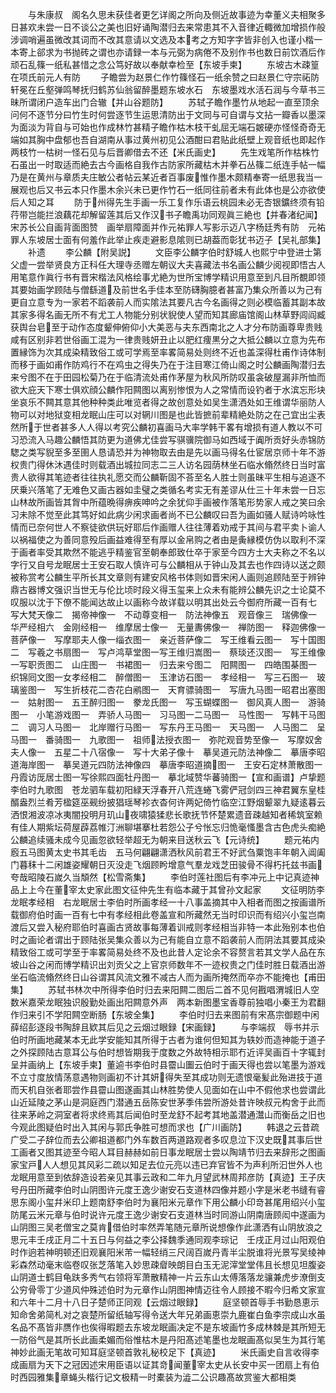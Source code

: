 <!-- { "loadSidebar": true } -->
　　与朱康叔　阁名久思未获佳者更乞详阁之所向及侧近故事迹为幸董义夫相聚多日甚欢未尝一日不谈公之美也旧好诵陶潜归去来常患其不入音律近輙微加增损作般涉调哨遍虽微改其词而不改其意请以文选及本考之方知字字皆非创入也谨小楷一本寄上郤求为书抛砖之谓也亦请録一本与元弼为病倦不及别作书也数日前饮酒后作顽石乱篠一纸私甚惜之念公笃好故以奉献幸检至【东坡手柬】
　　东坡古木疎篁在项氏前元人有防
　　子瞻尝为赵景仁作竹篠怪石一纸余赞之曰赵景仁守宗祏防轩冕在丘壑弹鸣琴抚归鹤苏仙翁留醉墨题东坡水石　东坡墨戏水活石润与今草书三昧所谓闭户造车出门合辙【并山谷题防】
　　苏轼子瞻作墨竹从地起一直至顶余问何不逐节分曰竹生时何尝逐节生运思清防出于文同与可自谓与文拈一瓣香以墨深为面淡为背自与可始也作成林竹甚精子瞻作枯木枝干虬屈无端石皴硬亦怪怪奇奇无端如其胸中盘郁也吾自湖南从事过黄州初见公酒酣曰君贴此纸壁上观音纸也即起作两枝竹一枯树一怪石见与后晋卿借去不还【米氏画史】
　　先生戏笔所作枯株竹石虽出一时取适而絶去古今画格自我作古防家所藏枯木并拳石丛篠二纸连手帖一幅乃是在黄州与章质夫庄敏公者帖云某近者百事废惟作墨木颇精奉寄一纸思我当一展观也后又书云本只作墨木余兴未已更作竹石一纸同往前者未有此体也是公亦欲使后人知之耳
　　防于州得先生手画一乐工复作乐语云桃园未必无杏银鑛终须有铅荇带岂能拦浪藕花却解留莲其后又作汉书子瞻禹功同观眞三絶也【并春渚纪闻】宋苏长公自画背面图赞　画举扇障面并作元祐罪人写影示迈八字杨廷秀有防　元祐罪人东坡居士面有何羞作此举止疾走避影息隂则已胡葢而彰犹书迈子【吴礼部集】
　　补遗
　　李公麟【附吴説】
　　文臣李公麟字伯时舒城人也熙宁中登进士第父虚一尝举贤良方正科任大理寺丞赠左朝议大夫喜藏法书名画公麟少阅视即悟古人用笔意作眞行书有晋宋楷法风格绘事尤絶为世所宝博学精识用意至到凡目所覩即领其要始画学顾陆与僧繇道及前世名手佳本至防礴胸臆者甚富乃集众所善以为己有更自立意专为一家若不蹈袭前人而实隂法其要凡古今名画得之则必模临蓄其副本故其家多得名画无所不有尤工人物能分别状貎使人望而知其廊庙馆阁山林草野闾阎臧获舆台皂至于动作态度颦伸俯仰小大美恶与夫东西南北之人才分布防画尊卑贵贱咸有区别非若世俗画工混为一律贵贱妍丑止以肥红痩黒分之大抵公麟以立意为先布置縁饰为次其成染精致俗工或可学焉至率畧简易处则终不近也盖深得杜甫作诗体制而移于画如甫作防鸡行不在鸡虫之得失乃在于注目寒江倚山阁之时公麟画陶潜归去来兮图不在于田园松菊乃在于临清流处甫作茅屋为秋风所防叹虽衾破屋漏非所恤而欲大庇天下寒士俱欢顔公麟作阳闗图以离别惨恨为人之常情而设钓者于水滨忘形块坐哀乐不闗其意其他种种类此唯览者得之故创意处如吴生潇洒处如王维谓华丽防人物可以对地狱变相龙眠山庄可以对辋川图是也此皆摭前辈精絶处防之在己宜出尘表然所于世者甚多人人得以考究公麟初喜画马大率学韩干畧有增损有道人教以不可习恐流入马趣公麟悟其防更为道佛尤佳尝写骐骥院御马如西域于阗所贡好头赤锦防騘之类写貎至多至圉人恳请恐并为神物取去由是先以画马得名仕宦居京师十年不游权贵门得休沐遇佳时则载酒出城拉同志二三人访名园荫林坐石临水翛然终日当时富贵人欲得其笔迹者往往执礼愿交而公麟靳固不荅至名人胜士则虽昧平生相与追逐不厌乗兴落笔了无难色又画古器如圭璧之类循名考实无有差谬从仕三十年未尝一日忘山林故所画皆其胷中所蕴晩得痹疾呻吟之余犹仰手画被作落笔形势家人戒之笑曰余习未除不觉至此其笃好如此病少闲求画者尚不已公麟叹曰吾为画如骚人赋诗吟咏性情而已奈何世人不察徒欲供玩好耶后作画赠人往往薄着劝戒于其间与君平卖卜谕人以祸福使之为善同意殁后画益难得至有厚以金帛购之者由是夤縁模仿伪以取利不深于画者率受其欺然不能逃乎精鉴官至朝奉郎致仕卒于家至今四方士大夫称之不名以字行又自号龙眠居士王安石取人慎许可与公麟相从于钟山及其去也作四诗以送之颇被称赏考公麟生平所长其文章则有建安风格书体则如晋宋闲人画则追顾陆至于辨钟鼎古器博文强识当世无与伦比顷时段义得玉玺来上众未有能辨公麟先识之士论莫不叹服以沈于下僚不能闻达故止以画称今故详载以明其出处云今御府所藏一百有七　写大梵天像二　揭帝神像一　不动尊变相一　防法神像五　观音像三　瑞佛像一　华严经相六　金刚经相一　维摩居士像一　无量夀佛像一　禅防图一　释迦佛像一　菩萨像一　写摩耶夫人像一缁衣图一　亲近菩萨像二　写王维看云图一　写十国图二　写羲之书扇图一　写卢鸿草堂图一写王维归嵩图一　蔡琰还汉图一　写王维像一写职贡图二　山庄图一　书裙图一　归去来兮图二　阳闗图一　四皓围棊图一　织锦囘文图一女孝经相二　醉僧图一　玉津访石图一　孝经相一　写三石图一　玻璃鉴图一　写生折枝花二杏花白鹇图一　天育骠骑图一　写唐九马图一昭君出塞图一　姑射图一　五王醉归图一　豢龙氏图一　写玉蝴蝶图一　御风真人图一　游骑图一　小笔游戏图一　弄骄人马图一　习马图一二马图一　马性图一　写韩干马图二　调习人马图一　北岸赠行马图一　写东丹王马图一　天马图一　人马图二　呈马图一　番骑图一　九歌图一　祖师法授衣图一　弥陀观音势至像一　写摩奴舍夫人像一　五星二十八宿像一　写十大弟子像十　摹吴道元防法神像二　摹唐李昭道海岸图一　摹吴道元四防法神像四　摹唐李昭道摘图一　王安石定林萧散图一　丹霞访厐居士图一写徐熙四面牡丹图一　摹北域赞华蕃骑图一【宣和画谱】卢挚题李伯时九歌图　苍龙驷车载初阳緑天浮春开八荒连蜷飞雾俨冠剑四三神君翼东皇桂醑盎烈兰肴芳楹筵巫觋纷披猖瑶琴袗衣杳何许两妃倚竹临空江野烟颦翠九疑逺暮云洒恨湘波凉冰夷闇投明月玑山夜啸猿猱悲长歌抚节怀楚累遗音疎越知者稀筑室赖有佳人期紫坛荷屋薜荔帷汀洲聊堪搴杜若怨公子兮怅忘归恑毫慅墨含古色虎头痴絶公麟追续骚未成今见画忽欲轻举超无为朝来目送秋云飞【元诗统】
　　题元祐内廏五马图黄太史书其毛齿　五马何翩翩潇洒秋风前君王不好武刍粟饱丰年朝入阊阖门暮秣十二闲雄姿耀朝日灭没走飞烟顾盻增意气羣龙戏芝田骏骨不得朽托兹书画夸哉昭陵石嵗久当頽然【松雪斋集】
　　李伯时莲社图后有李冲元上中记真迹神品上上今在董宰太史家此图文征仲先生有临本藏于其曾孙文起家
　　文征明防李龙眠孝经相　右龙眠居士李伯时所画孝经一十八事盖摘其中入相者而图之按画谱所载御府伯时画一百有七中有孝经相此卷盖宣和所藏然无当时印识而有绍兴小玺岂南渡后又尝入秘府耶伯时喜画古贤故事每薄着训戒则孝经相当非特一本此殆别本也伯时之画论者谓出于顾陆张吴集众善以为己有能自立意不蹈袭前人而阴法其要其成染精致俗工或可学至于率畧简易处终不及也此昔人定论余不容赘言若其文学人品在东坡山谷之闲而博学精识出刘贡父之上官京师数年不一迹权贵之门佳时胜日载酒出游坐石临流翛然终日山谷谓其风流文雅不减古人而为画所掩然而卒亦不能掩也【甫田集】
　　苏轼书林次中所得李伯时归去来阳闗二图后二首不见何戡唱渭城旧人空数米嘉荣龙眠独识殷勤处画出阳闗意外声　两本新图墨宝香尊前独唱小秦王为君翻作归来引不学阳闗空断肠【东坡全集】
　　李伯时归去来图前有宋髙宗御题中闲薛绍彭逐段书陶辞且欵其后见之云烟过眼録【宋画録】
　　与李端叔　辱书并示伯时所画地藏某本无此学安能知其所得于古者为谁何但知其为轶妙而造神能于道子之外探顾陆古意耳公与伯时想皆期我于度数之外故特相示耶冇近评吴画百十字辄封呈并画纳上【东坡手柬】董逌书李伯时县霤山圗云伯时于画天得也尝以笔墨为游戏不立寸度放情荡意遇物则画初不计其妍得失至其成功则无遗恨毫髪此殆进技于道而天机自张者耶尝作县霤山图遂画其山林胜势使人见面如在山中不假他求也尝谓此山近延陵之茅山是洞庭西门潜通五岳陈安世茅季伟尝所游处昔许映叔元构舍于此而往来茅岭之洞室者将求终焉其后闻伯时至龙舒不起考其地盖潜通灊山而衡岳之旧也今观此图疑伯时出入其闲与郭氏争胜可想而求也【广川画防】
　　韩退之云昔疏广受二子辞位而去公卿祖道都门外车数百两道路观者多叹息泣下汉史既其事后世工画者又图其迹至今昭人耳目赫赫如前日事龙眠居士尝以陶靖节归去来辞形之图画家宝戸人人想见其风彩二疏以知足去位元亮以违已弃官皆不为声利所汩世外人也龙眠用意至到依辞造设若亲见其事云政和二年九月望武林周邦彦防【真迹】王子庆号丹田所藏李伯时山阴图许元度王逸少谢安石支道林四像并题小字是米老书缝有睿思东阁小玺幷米印上题南舒李伯时为襄阳米元章作下用公麟小印竒甚尾用绍兴小玺防尾云米元章与伯时说许元度王逸少谢安石支道林当时同游山阴南唐顾闳中遂画为山阴图三吴老僧宝之莫肯借伯时率然弄笔随元章所说想像作此潇洒有山阴放浪之思元丰壬戌正月二十五日与何益之李公择魏季通同观李琮记　壬戌正月过山阳观伯时作逈若神明顿还旧观襄阳米芾一幅轻绡三尺阔百嵗丹青半尘脱谁将光景写吴绫神彩森然动毫末临卷叹张芝落笔入妙思疎睂映朗目白玉无泥滓堂堂伟且长想见坦腹姿山阴道士鹤目龟趺多秀气右领将军萧散精神一片云东山太傅落落龙骧兼虎步潦倒支公穷骨零丁少道风仲殊述伯时为元章作山阴图神情迈往令人顾接不暇今归希文家宣和六年十二月十八日子楚师正同观【云烟过眼録】
　　庭坚顿首辱手书勤恳恵示知命舍弟简札对之哀楚所留纸轴写得令送大年兄弟画恵崇九鹿崔白鱼李宗成山水虽名品不髙皆非赝作也俟得暇题去东坡龙眠画决定不是东坡画竹多成林棘是其所短无一防俗气是其所长此画柔媚而俗惟枯木是丹阳髙述笔墨也龙眠画髙似吴生为其行笔神妙此画无笔故可知耳庭坚顿首敦礼秘校足下【真迹】
　　米氏画史自言收得李成画扇为天下之冠因述宋用臣语以证其竒闻董宰太史从长安中买一团扇上有伯时西园雅集章蝇头楷行记文极精一时橐装为澁二公识趣髙故赏鉴大都相类

